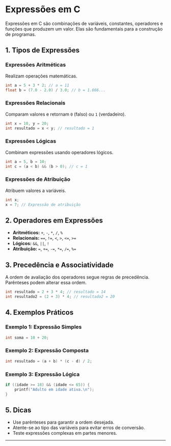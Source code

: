 # Expressões em C

Expressões em C são combinações de variáveis, constantes, operadores e funções que produzem um valor. Elas são fundamentais para a construção de programas.

## 1. Tipos de Expressões

### Expressões Aritméticas

Realizam operações matemáticas.

```c
int a = 5 + 3 * 2; // a = 11
float b = (7.0 - 2.0) / 3.0; // b = 1.666...
```

### Expressões Relacionais

Comparam valores e retornam `0` (falso) ou `1` (verdadeiro).

```c
int x = 10, y = 20;
int resultado = x < y; // resultado = 1
```

### Expressões Lógicas

Combinam expressões usando operadores lógicos.

```c
int a = 5, b = 10;
int c = (a < b) && (b > 0); // c = 1
```

### Expressões de Atribuição

Atribuem valores a variáveis.

```c
int x;
x = 7; // Expressão de atribuição
```

## 2. Operadores em Expressões

- **Aritméticos:** `+`, `-`, `*`, `/`, `%`
- **Relacionais:** `==`, `!=`, `<`, `>`, `<=`, `>=`
- **Lógicos:** `&&`, `||`, `!`
- **Atribuição:** `=`, `+=`, `-=`, `*=`, `/=`, `%=` 

## 3. Precedência e Associatividade

A ordem de avaliação dos operadores segue regras de precedência. Parênteses podem alterar essa ordem.

```c
int resultado = 2 + 3 * 4; // resultado = 14
int resultado2 = (2 + 3) * 4; // resultado2 = 20
```

## 4. Exemplos Práticos

### Exemplo 1: Expressão Simples

```c
int soma = 10 + 20;
```

### Exemplo 2: Expressão Composta

```c
int resultado = (a + b) * (c - d) / 2;
```

### Exemplo 3: Expressão Lógica

```c
if ((idade >= 18) && (idade <= 65)) {
    printf("Adulto em idade ativa.\n");
}
```

## 5. Dicas

- Use parênteses para garantir a ordem desejada.
- Atente-se ao tipo das variáveis para evitar erros de conversão.
- Teste expressões complexas em partes menores.

---
